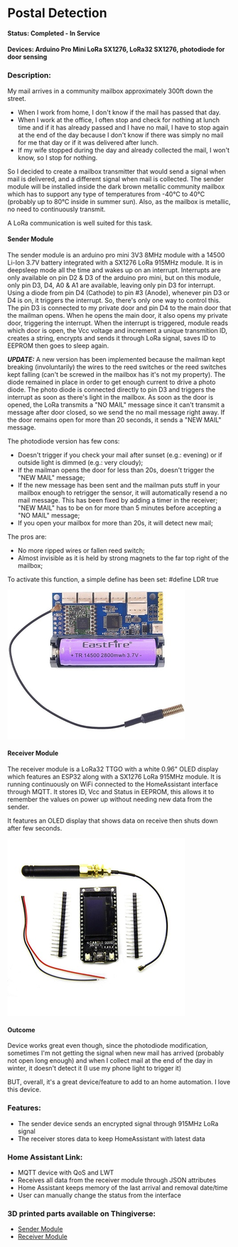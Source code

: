 # Postal Detection #

#### Status: Completed - In Service ####

#### Devices: Arduino Pro Mini LoRa SX1276, LoRa32 SX1276, photodiode for door sensing ####

### Description: ###
My mail arrives in a community mailbox approximately 300ft down the street. 
- When I work from home, I don't know if the mail has passed that day.
- When I work at the office, I often stop and check for nothing at lunch time and if it has already passed and I have no mail, I have to stop again at the end of the day because I don't know if there was simply no mail for me that day or if it was delivered after lunch.
- If my wife stopped during the day and already collected the mail, I won't know, so I stop for nothing.

So I decided to create a mailbox transmitter that would send a signal when mail is delivered, and a different signal when mail is collected. The sender module will be installed inside the dark brown metallic community mailbox which has to support any type of temperatures from -40°C to 40°C (probably up to 80°C inside in summer sun). Also, as the mailbox is metallic, no need to continuously transmit.

A LoRa communication is well suited for this task.

#### Sender Module ####
The sender module is an arduino pro mini 3V3 8MHz module with a 14500 Li-Ion 3.7V battery integrated with a SX1276 LoRa 915MHz module. It is in deepsleep mode all the time and wakes up on an interrupt. Interrupts are only available on pin D2 & D3 of the arduino pro mini, but on this module, only pin D3, D4, A0 & A1 are available, leaving only pin D3 for interrupt. Using a diode from pin D4 (Cathode) to pin #3 (Anode), whenever pin D3 or D4 is on, it triggers the interrupt. So, there's only one way to control this. The pin D3 is connected to my private door and pin D4 to the main door that the mailman opens. When he opens the main door, it also opens my private door, triggering the interrupt. When the interrupt is triggered, module reads which door is open, the Vcc voltage and increment a unique transmition ID, creates a string, encrypts and sends it through LoRa signal, saves ID to EEPROM then goes to sleep again.

***UPDATE:***
A new version has been implemented because the mailman kept breaking (involuntarily) the wires to the reed switches or the reed switches kept falling (can't be screwed in the mailbox has it's not my property). The diode remained in place in order to get enough current to drive a photo diode. The photo diode is connected directly to pin D3 and triggers the interrupt as soon as there's light in the mailbox. As soon as the door is opened, the LoRa transmits a "NO MAIL" message since it can't transmit a message after door closed, so we send the no mail message right away. If the door remains open for more than 20 seconds, it sends a "NEW MAIL" message.

The photodiode version has few cons:
- Doesn't trigger if you check your mail after sunset (e.g.: evening) or if outside light is dimmed (e.g.: very cloudy);
- If the mailman opens the door for less than 20s, doesn't trigger the "NEW MAIL" message;
- If the new message has been sent and the mailman puts stuff in your mailbox enough to retrigger the sensor, it will automatically resend a no mail message. This has been fixed by adding a timer in the receiver; "NEW MAIL" has to be on for more than 5 minutes before accepting a "NO MAIL" message;
- If you open your mailbox for more than 20s, it will detect new mail;

The pros are:
- No more ripped wires or fallen reed switch;
- Almost invisible as it is held by strong magnets to the far top right of the mailbox;

To activate this function, a simple define has been set:
    #define LDR                     true

![alt text](images/LoRa_Sender.jpg "LoRa Sender Module")

#### Receiver Module ####
The receiver module is a LoRa32 TTGO with a white 0.96" OLED display which features an ESP32 along with a SX1276 LoRa 915MHz module. It is running continuously on WiFi connected to the HomeAssistant interface through MQTT. It stores ID, Vcc and Status in EEPROM, this allows it to remember the values on power up without needing new data from the sender.

It features an OLED display that shows data on receive then shuts down after few seconds.

![alt text](images/LoRa32_Receiver.jpg "LoRa Receiver Module")

#### Outcome ####
Device works great even though, since the photodiode modification, sometimes I'm not getting the signal when new mail has arrived (probably not open long enough) and when I collect mail at the end of the day in winter, it doesn't detect it (I use my phone light to trigger it)

BUT, overall, it's a great device/feature to add to an home automation. I love this device.

### Features: ###
- The sender device sends an encrypted signal through 915MHz LoRa signal
- The receiver stores data to keep HomeAssistant with latest data

### Home Assistant Link: ###
- MQTT device with QoS and LWT
- Receives all data from the receiver module through JSON attributes
- Home Assistant keeps memory of the last arrival and removal date/time
- User can manually change the status from the interface

### 3D printed parts available on Thingiverse: ###
- [Sender Module](https://www.thingiverse.com/thing:3593743)
- [Receiver Module](https://www.thingiverse.com/thing:3593785)
